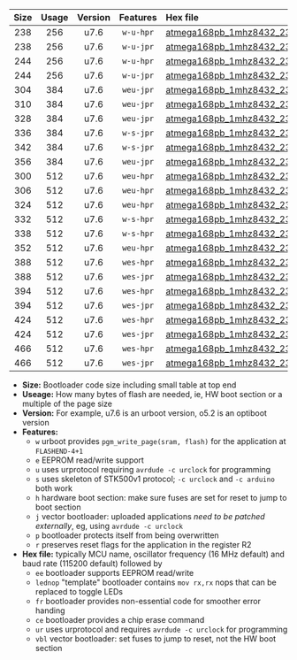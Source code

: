 |Size|Usage|Version|Features|Hex file|
|:-:|:-:|:-:|:-:|:--|
|238|256|u7.6|`w-u-hpr`|[atmega168pb_1mhz8432_230400bps_ur.hex](https://raw.githubusercontent.com/stefanrueger/urboot/main/atmega168pb_1mhz8432_230400bps_ur.hex)|
|238|256|u7.6|`w-u-jpr`|[atmega168pb_1mhz8432_230400bps_ur_vbl.hex](https://raw.githubusercontent.com/stefanrueger/urboot/main/atmega168pb_1mhz8432_230400bps_ur_vbl.hex)|
|244|256|u7.6|`w-u-hpr`|[atmega168pb_1mhz8432_230400bps_lednop_ur.hex](https://raw.githubusercontent.com/stefanrueger/urboot/main/atmega168pb_1mhz8432_230400bps_lednop_ur.hex)|
|244|256|u7.6|`w-u-jpr`|[atmega168pb_1mhz8432_230400bps_lednop_ur_vbl.hex](https://raw.githubusercontent.com/stefanrueger/urboot/main/atmega168pb_1mhz8432_230400bps_lednop_ur_vbl.hex)|
|304|384|u7.6|`weu-jpr`|[atmega168pb_1mhz8432_230400bps_ee_ur_vbl.hex](https://raw.githubusercontent.com/stefanrueger/urboot/main/atmega168pb_1mhz8432_230400bps_ee_ur_vbl.hex)|
|310|384|u7.6|`weu-jpr`|[atmega168pb_1mhz8432_230400bps_ee_lednop_ur_vbl.hex](https://raw.githubusercontent.com/stefanrueger/urboot/main/atmega168pb_1mhz8432_230400bps_ee_lednop_ur_vbl.hex)|
|328|384|u7.6|`weu-jpr`|[atmega168pb_1mhz8432_230400bps_ee_lednop_fr_ur_vbl.hex](https://raw.githubusercontent.com/stefanrueger/urboot/main/atmega168pb_1mhz8432_230400bps_ee_lednop_fr_ur_vbl.hex)|
|336|384|u7.6|`w-s-jpr`|[atmega168pb_1mhz8432_230400bps_vbl.hex](https://raw.githubusercontent.com/stefanrueger/urboot/main/atmega168pb_1mhz8432_230400bps_vbl.hex)|
|342|384|u7.6|`w-s-jpr`|[atmega168pb_1mhz8432_230400bps_lednop_vbl.hex](https://raw.githubusercontent.com/stefanrueger/urboot/main/atmega168pb_1mhz8432_230400bps_lednop_vbl.hex)|
|356|384|u7.6|`weu-jpr`|[atmega168pb_1mhz8432_230400bps_ee_lednop_fr_ce_ur_vbl.hex](https://raw.githubusercontent.com/stefanrueger/urboot/main/atmega168pb_1mhz8432_230400bps_ee_lednop_fr_ce_ur_vbl.hex)|
|300|512|u7.6|`weu-hpr`|[atmega168pb_1mhz8432_230400bps_ee_ur.hex](https://raw.githubusercontent.com/stefanrueger/urboot/main/atmega168pb_1mhz8432_230400bps_ee_ur.hex)|
|306|512|u7.6|`weu-hpr`|[atmega168pb_1mhz8432_230400bps_ee_lednop_ur.hex](https://raw.githubusercontent.com/stefanrueger/urboot/main/atmega168pb_1mhz8432_230400bps_ee_lednop_ur.hex)|
|324|512|u7.6|`weu-hpr`|[atmega168pb_1mhz8432_230400bps_ee_lednop_fr_ur.hex](https://raw.githubusercontent.com/stefanrueger/urboot/main/atmega168pb_1mhz8432_230400bps_ee_lednop_fr_ur.hex)|
|332|512|u7.6|`w-s-hpr`|[atmega168pb_1mhz8432_230400bps.hex](https://raw.githubusercontent.com/stefanrueger/urboot/main/atmega168pb_1mhz8432_230400bps.hex)|
|338|512|u7.6|`w-s-hpr`|[atmega168pb_1mhz8432_230400bps_lednop.hex](https://raw.githubusercontent.com/stefanrueger/urboot/main/atmega168pb_1mhz8432_230400bps_lednop.hex)|
|352|512|u7.6|`weu-hpr`|[atmega168pb_1mhz8432_230400bps_ee_lednop_fr_ce_ur.hex](https://raw.githubusercontent.com/stefanrueger/urboot/main/atmega168pb_1mhz8432_230400bps_ee_lednop_fr_ce_ur.hex)|
|388|512|u7.6|`wes-hpr`|[atmega168pb_1mhz8432_230400bps_ee.hex](https://raw.githubusercontent.com/stefanrueger/urboot/main/atmega168pb_1mhz8432_230400bps_ee.hex)|
|388|512|u7.6|`wes-jpr`|[atmega168pb_1mhz8432_230400bps_ee_vbl.hex](https://raw.githubusercontent.com/stefanrueger/urboot/main/atmega168pb_1mhz8432_230400bps_ee_vbl.hex)|
|394|512|u7.6|`wes-hpr`|[atmega168pb_1mhz8432_230400bps_ee_lednop.hex](https://raw.githubusercontent.com/stefanrueger/urboot/main/atmega168pb_1mhz8432_230400bps_ee_lednop.hex)|
|394|512|u7.6|`wes-jpr`|[atmega168pb_1mhz8432_230400bps_ee_lednop_vbl.hex](https://raw.githubusercontent.com/stefanrueger/urboot/main/atmega168pb_1mhz8432_230400bps_ee_lednop_vbl.hex)|
|424|512|u7.6|`wes-hpr`|[atmega168pb_1mhz8432_230400bps_ee_lednop_fr.hex](https://raw.githubusercontent.com/stefanrueger/urboot/main/atmega168pb_1mhz8432_230400bps_ee_lednop_fr.hex)|
|424|512|u7.6|`wes-jpr`|[atmega168pb_1mhz8432_230400bps_ee_lednop_fr_vbl.hex](https://raw.githubusercontent.com/stefanrueger/urboot/main/atmega168pb_1mhz8432_230400bps_ee_lednop_fr_vbl.hex)|
|466|512|u7.6|`wes-hpr`|[atmega168pb_1mhz8432_230400bps_ee_lednop_fr_ce.hex](https://raw.githubusercontent.com/stefanrueger/urboot/main/atmega168pb_1mhz8432_230400bps_ee_lednop_fr_ce.hex)|
|466|512|u7.6|`wes-jpr`|[atmega168pb_1mhz8432_230400bps_ee_lednop_fr_ce_vbl.hex](https://raw.githubusercontent.com/stefanrueger/urboot/main/atmega168pb_1mhz8432_230400bps_ee_lednop_fr_ce_vbl.hex)|

- **Size:** Bootloader code size including small table at top end
- **Useage:** How many bytes of flash are needed, ie, HW boot section or a multiple of the page size
- **Version:** For example, u7.6 is an urboot version, o5.2 is an optiboot version
- **Features:**
  + `w` urboot provides `pgm_write_page(sram, flash)` for the application at `FLASHEND-4+1`
  + `e` EEPROM read/write support
  + `u` uses urprotocol requiring `avrdude -c urclock` for programming
  + `s` uses skeleton of STK500v1 protocol; `-c urclock` and `-c arduino` both work
  + `h` hardware boot section: make sure fuses are set for reset to jump to boot section
  + `j` vector bootloader: uploaded applications *need to be patched externally*, eg, using `avrdude -c urclock`
  + `p` bootloader protects itself from being overwritten
  + `r` preserves reset flags for the application in the register R2
- **Hex file:** typically MCU name, oscillator frequency (16 MHz default) and baud rate (115200 default) followed by
  + `ee` bootloader supports EEPROM read/write
  + `lednop` "template" bootloader contains `mov rx,rx` nops that can be replaced to toggle LEDs
  + `fr` bootloader provides non-essential code for smoother error handing
  + `ce` bootloader provides a chip erase command
  + `ur` uses urprotocol and requires `avrdude -c urclock` for programming
  + `vbl` vector bootloader: set fuses to jump to reset, not the HW boot section
